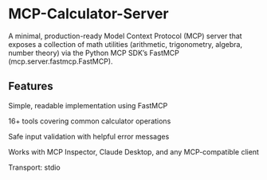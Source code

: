 # MCP-Calculator-Server
A minimal, production-ready Model Context Protocol (MCP) server that exposes a collection of math utilities (arithmetic, trigonometry, algebra, number theory) via the Python MCP SDK’s FastMCP (mcp.server.fastmcp.FastMCP).

## Features

Simple, readable implementation using FastMCP

16+ tools covering common calculator operations

Safe input validation with helpful error messages

Works with MCP Inspector, Claude Desktop, and any MCP-compatible client

Transport: stdio
